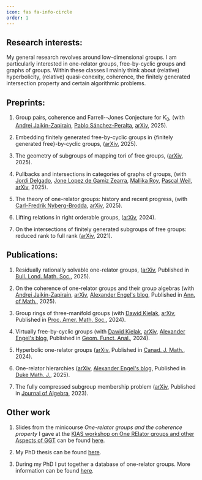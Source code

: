 ```yaml
---
icon: fas fa-info-circle
order: 1
---
```


## Research interests:
My general research revolves around low-dimensional groups. I am particularly interested in one-relator groups, free-by-cyclic groups and graphs of groups. Within these classes I mainly think about (relative) hyperbolicity, (relative) quasi-conexity, coherence, the finitely generated intersection property and certain algorithmic problems.

## Preprints: 

1) Group pairs, coherence and Farrell--Jones Conjecture for $K_0$, (with [Andrei Jaikin-Zapirain](https://andreijaikin.wordpress.com/), [Pablo Sánchez-Peralta](https://www.pablosanchez-peralta.xyz/), [arXiv](https://arxiv.org/abs/2510.23518), 2025).

1) Embedding finitely generated free-by-cyclic groups in {finitely generated free}-by-cyclic groups, ([arXiv](https://arxiv.org/abs/2510.10178), 2025).

2) The geometry of subgroups of mapping tori of free groups, ([arXiv](https://arxiv.org/abs/2510.03145), 2025).
   
3) Pullbacks and intersections in categories of graphs of groups, (with [Jordi Delgado](https://jdrmaths.wixsite.com/jdelgado), [Jone Lopez de Gamiz Zearra](https://sites.google.com/view/joneldg/inicio), [Mallika Roy](https://sites.google.com/view/mallika-roy/home), [Pascal Weil](https://lipn.univ-paris13.fr/~pascal.weil/), [arXiv](https://arxiv.org/abs/2508.04362), 2025).

4) The theory of one-relator groups: history and recent progress, (with [Carl-Fredrik Nyberg-Brodda](https://sites.google.com/view/cf-nb/), [arXiv](https://arxiv.org/abs/2501.18306), 2025).
   
5) Lifting relations in right orderable groups, ([arXiv](https://arxiv.org/abs/2412.17057), 2024).

6) On the intersections of finitely generated subgroups of free groups: reduced rank to full rank ([arXiv](https://arxiv.org/abs/2108.10814), 2021).

## Publications:

1) Residually rationally solvable one-relator groups, ([arXiv](https://arxiv.org/abs/2407.09272), Published in [Bull. Lond. Math. Soc.](https://londmathsoc.onlinelibrary.wiley.com/doi/10.1112/blms.70210), 2025).

2) On the coherence of one-relator groups and their group algebras (with [Andrei Jaikin-Zapirain](https://matematicas.uam.es/~andrei.jaikin/), [arXiv](https://arxiv.org/abs/2303.05976), [Alexander Engel's blog](https://blog.spp2026.de/coherence-of-one-relator-groups/), Published in [Ann. of Math.](https://annals.math.princeton.edu/2025/201-3/p04), 2025).

3) Group rings of three-manifold groups (with [Dawid Kielak](https://people.maths.ox.ac.uk/kielak/), [arXiv](https://arxiv.org/abs/2303.15907), Published in [Proc. Amer. Math. Soc.](https://www.ams.org/journals/proc/2024-152-05/S0002-9939-2024-16716-2/), 2024).

4) Virtually free-by-cyclic groups (with [Dawid Kielak](https://people.maths.ox.ac.uk/kielak/), [arXiv](https://arxiv.org/abs/2302.11500), [Alexander Engel's blog](https://blog.spp2026.de/virtually-free-by-cyclic-groups/), Published in [Geom. Funct. Anal.](https://doi.org/10.1007/s00039-024-00687-6), 2024).

5) Hyperbolic one-relator groups ([arXiv](https://arxiv.org/abs/2211.04371), Published in [Canad. J. Math.](https://doi.org/10.4153/S0008414X24000427), 2024).

6) One-relator hierarchies ([arXiv](https://arxiv.org/abs/2202.11324), [Alexander Engel's blog](https://blog.spp2026.de/hyperbolicity-of-one-relator-groups/), Published in [Duke Math. J.](https://projecteuclid.org/journals/duke-mathematical-journal/volume-174/issue-4/One-relator-hierarchies/10.1215/00127094-2024-0040.short), 2025).
   
7) The fully compressed subgroup membership problem ([arXiv](https://arxiv.org/abs/2110.10055), Published in [Journal of Algebra](https://www.sciencedirect.com/science/article/pii/S0021869323001382), 2023).


## Other work
1) Slides from the minicourse _One-relator groups and the coherence property_ I gave at the [KIAS workshop on One RElator groups and other Aspects of GGT](https://sites.google.com/view/dgt5) can be found [here](https://raw.githubusercontent.com/MarcoLinton/marcolinton.github.io/main/_data/One-relator_groups_and_the_coherence_property.pdf).
   
2) My PhD thesis can be found [here](https://wrap.warwick.ac.uk/id/eprint/173085/).
  
3) During my PhD I put together a database of one-relator groups. More information can be found [here](https://marcolinton.github.io/database/).
